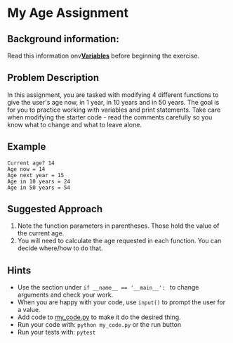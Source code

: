# My Age Assignment
## Background information: 
Read this information onv[**Variables**](https://github.com/Athenian-Computer-Science/my-age-assignment-template/blob/master/variables.md) before beginning the exercise.


## Problem Description
In this assignment, you are tasked with modifying 4 different functions to give the user's age now, in 1 year, in 10 years and in 50 years. The goal is for you to practice working with variables and print statements. Take care when modifying the starter code - read the comments carefully so you know what to change and what to leave alone.


## Example
```
Current age? 14
Age now = 14
Age next year = 15
Age in 10 years = 24
Age in 50 years = 54

```

## Suggested Approach
1) Note the function parameters in parentheses. Those hold the value of the current age.
2) You will need to calculate the age requested in each function. You can decide where/how to do that.


## Hints
* Use the section under `if __name__ == '__main__': ` to change arguments and check your work.
* When you are happy with your code, use `input()` to prompt the user for a value.
* Add code to [my_code.py](./my_code.py) to make it do the desired thing.
* Run your code with: `python my_code.py` or the run button
* Run your tests with: `pytest`

